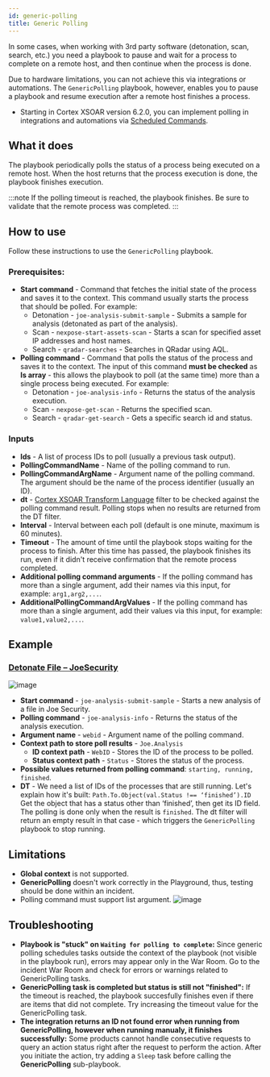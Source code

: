 ```yaml
---
id: generic-polling
title: Generic Polling
---
```


In some cases, when working with 3rd party software (detonation, scan, search, etc.) you need a playbook to pause and wait for a process to complete on a remote host, and then continue when the process is done.

Due to hardware limitations, you can not achieve this via integrations or automations. The `GenericPolling` playbook, however, enables you to pause a playbook and resume execution after a remote host finishes a process.

* Starting in Cortex XSOAR version 6.2.0, you can implement polling in integrations and automations via [Scheduled Commands](./../integrations/scheduled-commands).  

## What it does
The playbook periodically polls the status of a process being executed on a remote host. When the host returns that the process execution is done, the playbook finishes execution.

:::note 
If the polling timeout is reached, the playbook finishes. Be sure to validate that the remote process was completed. 
:::

## How to use
Follow these instructions to use the `GenericPolling` playbook.
### Prerequisites:
* **Start command** - Command that fetches the initial state of the process and saves it to the context. This command usually starts the process that should be polled. For example:
  * Detonation - `joe-analysis-submit-sample` - Submits a sample for analysis (detonated as part of the analysis).
  * Scan - `nexpose-start-assets-scan` - Starts a scan for specified asset IP addresses and host names.
  * Search - `qradar-searches` - Searches in QRadar using AQL.
* **Polling command** - Command that polls the status of the process and saves it to the context. The input of this command **must be checked** as **Is array** - this allows the playbook to poll (at the same time) more than a single process being executed. For example:
  * Detonation - `joe-analysis-info` - Returns the status of the analysis execution.
  * Scan - `nexpose-get-scan` - Returns the specified scan.
  * Search - `qradar-get-search` - Gets a specific search id and status.

### Inputs
* **Ids** - A list of process IDs to poll (usually a previous task output).
* **PollingCommandName** - Name of the polling command to run.
* **PollingCommandArgName** - Argument name of the polling command. The argument should be the name of the process identifier (usually an ID).
* **dt** - [Cortex XSOAR Transform Language](../integrations/dt) filter to be checked against the polling command result. Polling stops when no results are returned from the DT filter.
* **Interval** - Interval between each poll (default is one minute, maximum is 60 minutes).
* **Timeout** - The amount of time until the playbook stops waiting for the process to finish. After this time has passed, the playbook finishes its run, even if it didn't receive confirmation that the remote process completed.
* **Additional polling command arguments** - If the polling command has more than a single argument, add their names via this input, for example: `arg1,arg2,...`. 
* **AdditionalPollingCommandArgValues** -  If the polling command has more than a single argument, add their values via this input, for example: `value1,value2,...`. 

## Example
### [Detonate File – JoeSecurity](https://github.com/demisto/content/blob/master/Packs/JoeSecurity/Playbooks/playbook-Detonate_File_-_JoeSecurity.yml)
![image](../doc_imgs/playbooks/66270734-7ee53b00-e85f-11e9-8566-e0118774070e.png)

* **Start command** - `joe-analysis-submit-sample` - Starts a new analysis of a file in Joe Security.
* **Polling command** - `joe-analysis-info` - Returns the status of the analysis execution.
* **Argument name** - `webid` - Argument name of the polling command. 
* **Context path to store poll results** - `Joe.Analysis`
  * **ID context path** - `WebID` - Stores the ID of the process to be polled.
  * **Status context path** - `Status` - Stores the status of the process. 
* **Possible values returned from polling command**: `starting, running, finished`. 
* **DT** - We need a list of IDs of the processes that are still running. Let's explain how it's built:
`Path.To.Object(val.Status !== ‘finished’).ID`
Get the object that has a status other than ‘finished’, then get its ID field.
The polling is done only when the result is `finished`. The dt filter will return an empty result in that case - which triggers the `GenericPolling` playbook to stop running. 

## Limitations
* **Global context** is not supported.
* **GenericPolling**  doesn't work correctly in the Playground, thus, testing should be done within an incident.
* Polling command must support list argument.
![image](../doc_imgs/playbooks/66293071-7d168880-e8ee-11e9-9d55-e8ae1e09fe0e.png)

## Troubleshooting
* **Playbook is "stuck" on `Waiting for polling to complete`:** Since generic polling schedules tasks outside the context of the playbook (not visible in the playbook run), errors may appear only in the War Room. Go to the incident War Room and check for errors or warnings related to GenericPolling tasks.
* **GenericPolling task is completed but status is still not "finished":** If the timeout is reached, the playbook succesfully finishes even if there are items that did not complete. Try increasing the timeout value for the GenericPolling task.
* **The integration returns an ID not found error when running from GenericPolling, however when running manualy, it finishes successfully:** Some products cannot handle consecutive requests to query an action status right after the request to perform the action. After you initiate the action, try adding a `Sleep` task before calling the **GenericPolling** sub-playbook.

